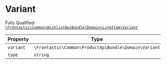 #  Variant

Fully Qualified: [`\Frontastic\Common\WishlistApiBundle\Domain\LineItem\Variant`](../../../../../src/php/WishlistApiBundle/Domain/LineItem/Variant.php)



Property|Type|Default|Description
--------|----|-------|-----------
`variant`|`\Frontastic\Common\ProductApiBundle\Domain\Variant`|``|
`type`|`string`|`'variant'`|

